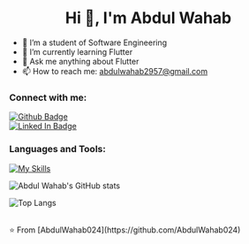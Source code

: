  <h1 align="center">Hi 👋, I'm Abdul Wahab</h1>

- 🔭 I’m a student of Software Engineering
- 🌱 I’m currently learning Flutter
- 💬 Ask me anything about Flutter 
- 📫 How to reach me: abdulwahab2957@gmail.com
  
### Connect with me:
<div id="badges">
  <a href="https://github.com/axiftaj">
    <img src="https://img.shields.io/badge/Github-black?style=for-the-badge&logo=Github&logoColor=white" alt="Github Badge"/>
  </a>
 <br>
   <a href="https://www.linkedin.com/in/abdul-wahab-4a57b2285/">
    <img src="https://img.shields.io/badge/Linked In-blue?style=for-the-badge&logo=twitter&logoColor=white" alt="Linked In Badge"/>
  </a>
</div>

### Languages and Tools:
[![My Skills](https://skillicons.dev/icons?i=flutter,dart,firebase,sqlite,github,git,postman,figma,&perline=4)](https://skillicons.dev)

![Abdul Wahab's GitHub stats](https://github-readme-stats.vercel.app/api?username=AbdulWahab024&show_icons=true&theme=dark)

![Top Langs](https://github-readme-stats.vercel.app/api/top-langs/?username=AbdulWahab024&theme=dark)


<br>
⭐️ From [AbdulWahab024](https://github.com/AbdulWahab024)
